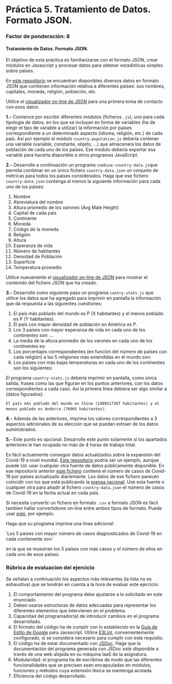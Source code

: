 # Práctica 5. Tratamiento de Datos. Formato JSON.
### Factor de ponderación: 8

#### Tratamiento de Datos. Formato JSON.

El objetivo de esta práctica es familiarizarse con el formato JSON, crear módulos en Javascript y procesar datos para
obtener estadísticas simples sobre países.

En [este repositorio](https://github.com/samayo/country-json) se encuentran disponibles diversos datos en
formato JSON que contienen información relativa a diferentes países: sus nombres, capitales, moneda, religión,
población, etc.

Utilice el [visualizador on-line de JSON](http://jsonviewer.stack.hu/) para una primera toma de contacto con
esos datos.

**1.-** Comience por escribir diferentes módulos (ficheros `.js`), uno para cada tipología de datos, en los que se incluyan en
forma de variables (ha de elegir el tipo de variable a utilizar) la información por países correspondiente a un determinado aspecto (idioma, religión, etc.)
de cada país.
Así por ejemplo el módulo `country-population.js` debería contener una variable (variable, constante, objeto, ...) que almacenara los datos de población de cada uno de los países.
Ese módulo debería exportar esa variable para hacerla disponible a otros programas JavaScript.

**2.-** Desarrolle a continuación un programa `combine-country-data.js`que permita combinar en un único fichero `country-data.json` un conjunto de métricas
para todos los países considerados.
Haga que ese fichero `country-data.json` contenga al menos la siguiente información para cada uno de los
países:

1. Nombre
2. Abreviatura del nombre
3. Altura promedio de los varones (Avg Male Height)
4. Capital de cada país
5. Continente
6. Moneda
7. Código de la moneda
8. Religión
9. Altura
10. Esperanza de vida
11. Número de habitantes
12. Densidad de Población
13. Superficie
14. Temperatura promedio

Utilice nuevamente el [visualizador on-line de JSON](http://jsonviewer.stack.hu/) para mostrar el contenido
del fichero JSON que ha creado.

**3.-** Desarrolle como siguiente paso un programa `contry-stats.js` que utilice los datos que ha agregado para
imprimir en pantalla la información que da respuesta a las siguientes cuestiones:

1. El país más poblado del mundo es P (X habitantes) y el menos poblado es P (Y habitantes).
2. El país con mayor densidad de población en América es P.
3. Los 3 países con mayor esperanza de vida en cada uno de los continentes son: ...
4. La media de la altura promedio de los varones en cada uno de los continentes es: 
5. Los porcentajes correspondientes (en función del número de países con cada religión) a las 5 religiones más
  extendidas en el mundo son:
6. Los países con más bajas temperaturas en cada uno de los continentes son los siguientes:

El programa `country-stats.js` debería imprimir en pantalla, como única salida, frases como las que figuran en los puntos
anteriores, con los datos correspondientes a cada caso.
Así la primera línea debiera ser algo similar a (datos figurados):

`El país más poblado del mundo es China (1409517397 habitantes) y el menos poblado es Andorra (76965 habitantes)`. 

**4.-** Además de las anteriores, imprima los valores correspondientes a 3 aspectos adicionales de su elección que se
puedan extraer de los datos suministrados.

**5.-** Este punto es opcional. Desarrolle este punto solamente si los apartados anteriores le han ocupado no más de 4 horas de trabajo total.

Es fácil actualmente conseguir datos actualizados sobre la expansión del Covid-19 a nivel mundial.
[Este repositorio](https://github.com/alext234/coronavirus-stats) podría ser un ejemplo, aunque puede Ud. usar cualquier otra fuente de datos públicamente disponible.
En ese repositorio anterior [este fichero](https://github.com/alext234/coronavirus-stats/blob/master/data/bnonews-international.csv) contiene el número de casos de Covid-19 por países actualizado diariemante.
Los datos de ese fichero parecen coincidir con los que está publicando la 
[prensa nacional](https://elpais.com/sociedad/2020/03/06/actualidad/1583503629_010886.html?rel=friso-portada).
Use esta fuente o cualquier otra para añadir al fichero `country-data.json` el número de casos de Covid-19 en la fecha actual en cada país.

Si necesita convertir un fichero en formato `.csv` a formato JSON es fácil tambien hallar convertidores on-line entre ambos tipos de formato. Puede usar [este](https://www.csvjson.com/csv2json), por ejemplo.

Haga que su programa imprima una línea adicional:

'Los 5 países con mayor número de casos diagnosticados de Covid-19 en cada contienente son:`

en la que se muestren los 5 países con más casos y el número de ellos en cada uno de esos países.

### Rúbrica de evaluacion del ejercicio

Se señalan a continuación los aspectos más relevantes (la lista no es exhaustiva)
que se tendrán en cuenta a la hora de evaluar este ejercicio:
1. El comportamiento del programa debe ajustarse a lo solicitado en este enunciado.
2. Deben usarse estructuras de datos adecuadas para representar los diferentes elementos que intervienen en el problema.
3. Capacidad del programador(a) de introducir cambios en el programa desarrollado.
4. El formato del código ha de cumplir con lo establecido en la [Guía de Estilo de Google](https://google.github.io/styleguide/jsguide.html)
para Javascript. Utilice [ESLint](https://eslint.org/), convenientemente configurado, si se considera necesario para cumplir con este requisito.
5. El código ha de estar documentado con [JSDoc](https://jsdoc.app/). Haga que la documentación del programa generada con JSDoc esté disponible a través de una web alojada en su máquina IaaS de la asignatura.
6. Modularidad: el programa ha de escribirse de modo que las diferentes funcionalidades
que se precisen sean encapsuladas en módulos, funciones y métodos cuya extensión léxica se
mantenga acotada.
7. Eficiencia del código desarrollado.
